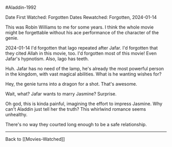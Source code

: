 #Aladdin-1992

Date First Watched:  Forgotten
Dates Rewatched:  Forgotten, 2024-01-14

This was Robin Williams to me for some years.  I think the whole movie might be forgettable without his ace performance of the character of the genie.

2024-01-14
I'd forgotten that Iago repeated after Jafar.  I'd forgotten that they cited Allah in this movie, too.  I'd forgotten most of this movie!  Even Jafar's hypnotism.  Also, Iago has teeth.

Huh.  Jafar has no need of the lamp, he's already the most powerful person in the kingdom, with vast magical abilities.  What is he wanting wishes for?

Hey, the genie turns into a dragon for a shot.  That's awesome.

Wait, what?  Jafar wants to marry Jasmine?  Surprise.

Oh god, this is kinda painful, imagining the effort to impress Jasmine.  Why can't Aladdin just tell her the truth?  This whirlwind romance seems unhealthy.

There's no way they courted long enough to be a safe relationship.

---
Back to [[Movies-Watched]]